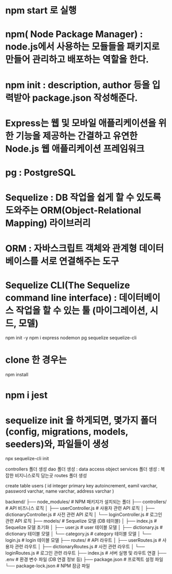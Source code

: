 
# npm start 로 실행
# npm( Node Package Manager) : node.js에서 사용하는 모듈들을 패키지로 만들어 관리하고 배포하는 역할을 한다.
# npm init : description, author 등을 입력받아 package.json 작성해준다.
# Express는 웹 및 모바일 애플리케이션을 위한 기능을 제공하는 간결하고 유연한 Node.js 웹 애플리케이션 프레임워크
# pg : PostgreSQL
# Sequelize : DB 작업을 쉽게 할 수 있도록 도와주는 ORM(Object-Relational Mapping) 라이브러리 
# ORM : 자바스크립트 객체와 관계형 데이터베이스를 서로 연결해주는 도구
# Sequelize CLI(The Sequelize command line interface) : 데이터베이스 작업을 할 수 있는 툴 (마이그레이션, 시드, 모델)
npm init -y 
npm i express nodemon pg sequelize sequelize-cli

# clone 한 경우는 
npm install
# npm i jest

# sequelize init 을 하게되면, 몇가지 폴더(config, migrations, models, seeders)와, 파일들이 생성
npx sequelize-cli init

controllers 폴더 생성
dao 폴더 생성 : data access object
services 폴더 생성 : 복잡한 비지니스로직 담는곳
routes 폴더 생성

create table users (
    id integer primary key autoincrement,
    eamil varchar,
    password varchar,
    name varchar,
    address varchar 
)

backend/
├── node_modules/           # NPM 패키지가 설치되는 폴더
├── controllers/            # API 비즈니스 로직
│   ├── userController.js   # 사용자 관련 API 로직
│   ├── dictionaryController.js # 사전 관련 API 로직
│   └── loginController.js  # 로그인 관련 API 로직
├── models/                 # Sequelize 모델 (DB 테이블)
│   ├── index.js            # Sequelize 모델 초기화
│   ├── user.js             # user 테이블 모델
│   ├── dictionary.js       # dictionary 테이블 모델
│   └── category.js         # category 테이블 모델
│   └── login.js            # login 테이블 모델
├── routes/                 # API 라우트
│   ├── userRoutes.js       # 사용자 관련 라우트
│   ├── dictionaryRoutes.js # 사전 관련 라우트
│   └── loginRoutes.js      # 로그인 관련 라우트
├── index.js               # 서버 실행 및 라우트 연결
├── .env                   # 환경 변수 파일 (DB 연결 정보 등)
├── package.json           # 프로젝트 설정 파일
└── package-lock.json      # NPM 잠금 파일

